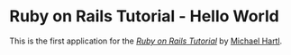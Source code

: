 # Ruby on Rails Tutorial - Hello World

This is the first application for the [_Ruby on Rails Tutorial_](https://www.railstutorial.org/book) by [Michael Hartl](https://www.michaelhartl.com/).
